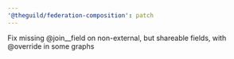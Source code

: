 ```yaml
---
'@theguild/federation-composition': patch
---
```


Fix missing @join\_\_field on non-external, but shareable fields, with @override in some graphs
